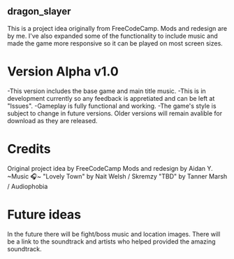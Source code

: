 ## dragon_slayer

This is a project idea originally from FreeCodeCamp. Mods and redesign are by me. I've also expanded some of the functionality to include music and made the game more responsive so it can be played on most screen sizes.

# Version Alpha v1.0

-This version includes the base game and main title music. 
-This is in development currently so any feedback is appretiated and can be left at "Issues". 
-Gameplay is fully functional and working. 
-The game's style is subject to change in future versions. Older versions will remain avalible for download as they are released.

# Credits

Original project idea by FreeCodeCamp
Mods and redesign by Aidan Y.
~Music 🎧~
"Lovely Town" by Nait Welsh / Skremzy
"TBD" by Tanner Marsh / Audiophobia

# Future ideas

In the future there will be fight/boss music and location images.
There will be a link to the soundtrack and artists who helped provided the amazing soundtrack.

